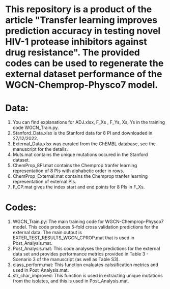 # This repository is a product of the article "Transfer learning improves prediction accuracy in testing novel HIV-1 protease inhibitors against drug resistance". The provided codes can be used to regenerate the external dataset performance of the WGCN-Chemprop-Physco7 model. 

# Data:
1) You can find explanations for ADJ.xlsx, F_Xs , F_Ys, Xs, Ys in the training code WGCN_Train.py.
2) Stanford_Data.xlsx is the Stanford data for 8 PI and downloaded in 27/12/2022.
3) External_Data.xlsx was curated from the ChEMBL database, see the manuscript for the details.
4) Muts.mat contains the unique mutations occured in the Stanford dataset.
5) ChemProp_8PI.mat contains the Chemprop tranfer learning representation of 8 PIs with alphabetic order in rows.
5) ChemProp_External.mat contains the Chemprop tranfer learning representation of external PIs.
6) F_CP.mat gives the index start and end points for 8 PIs in F_Xs.
# Codes:
1) WGCN_Train.py: The main training code for WGCN-Chemprop-Physco7 model. This code produces 5-fold cross validation predictions for the external data. The main output is EXTER_TEST_RESULTS_WGCN_CPROP.mat that is used in Post_Analysis.mat.
2) Post_Analysis.mat: This code analyses the predictions for the external data set and provides performance metrics provided in Table 3 - Scenario 3 of the manuscript (as well as Table S3).
3) class_perform.mat: This function evaluates calssification metrics and used in Post_Analysis.mat.
4) str_char_improved: This function is used in extracting unique mutations from the isolates, and this is used in Post_Analysis.mat.
